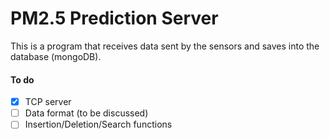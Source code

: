 # PM2.5 Prediction Server
This is a program that receives data sent by the sensors and saves into the database (mongoDB).
#### To do
- [x] TCP server
- [ ] Data format (to be discussed)
- [ ] Insertion/Deletion/Search functions
